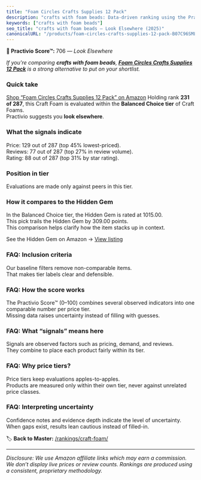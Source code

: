 ```yaml
---
title: "Foam Circles Crafts Supplies 12 Pack"
description: "crafts with foam beads: Data-driven ranking using the Practivio Score™. Positioned by quality, value, demand, findability, momentum."
keywords: ["crafts with foam beads"]
seo_title: "crafts with foam beads — Look Elsewhere (2025)"
canonicalURL: "/products/foam-circles-crafts-supplies-12-pack-B07C96SMLK/"
---
```


**🚫 Practivio Score™:** 706 — _Look Elsewhere_


*If you're comparing **crafts with foam beads**, **[Foam Circles Crafts Supplies 12 Pack](https://www.amazon.com/dp/B07C96SMLK?tag=practivio-20)** is a strong alternative to put on your shortlist.*
### Quick take
[Shop “Foam Circles Crafts Supplies 12 Pack” on Amazon](https://www.amazon.com/dp/B07C96SMLK?tag=practivio-20)
Holding rank **231 of 287**, this Craft Foam is evaluated within the **Balanced Choice tier** of Craft Foams.  
Practivio suggests you **look elsewhere**.

### What the signals indicate
Price: 129 out of 287 (top 45% lowest-priced).  
Reviews: 77 out of 287 (top 27% in review volume).  
Rating: 88 out of 287 (top 31% by star rating).  

### Position in tier
Evaluations are made only against peers in this tier.

### How it compares to the Hidden Gem
In the Balanced Choice tier, the Hidden Gem is rated at 1015.00.  
This pick trails the Hidden Gem by 309.00 points.  
This comparison helps clarify how the item stacks up in context.  

See the Hidden Gem on Amazon → [View listing](https://www.amazon.com/dp/B0927HTJ6B?tag=practivio-20)

### FAQ: Inclusion criteria
Our baseline filters remove non-comparable items.  
That makes tier labels clear and defensible.

### FAQ: How the score works
The Practivio Score™ (0–100) combines several observed indicators into one comparable number per price tier.  
Missing data raises uncertainty instead of filling with guesses.

### FAQ: What “signals” means here
Signals are observed factors such as pricing, demand, and reviews.  
They combine to place each product fairly within its tier.

### FAQ: Why price tiers?
Price tiers keep evaluations apples-to-apples.  
Products are measured only within their own tier, never against unrelated price classes.

### FAQ: Interpreting uncertainty
Confidence notes and evidence depth indicate the level of uncertainty.  
When gaps exist, results lean cautious instead of filled-in.


🏷️ **Back to Master:** [/rankings/craft-foam/](/rankings/craft-foam/)

---
_Disclosure: We use Amazon affiliate links which may earn a commission. We don’t display live prices or review counts. Rankings are produced using a consistent, proprietary methodology._
